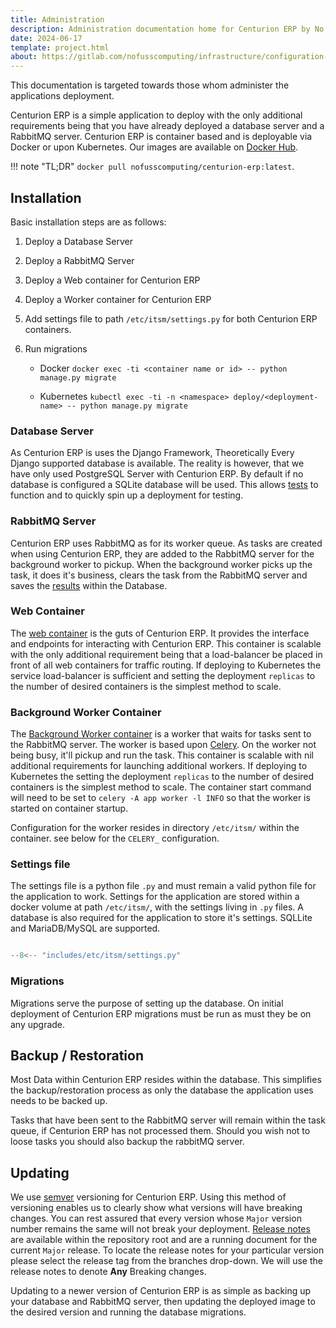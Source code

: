 ```yaml
---
title: Administration
description: Administration documentation home for Centurion ERP by No Fuss Computing
date: 2024-06-17
template: project.html
about: https://gitlab.com/nofusscomputing/infrastructure/configuration-management/centurion_erp
---
```


This documentation is targeted towards those whom administer the applications deployment.

Centurion ERP is a simple application to deploy with the only additional requirements being that you have already deployed a database server and a RabbitMQ server. Centurion ERP is container based and is deployable via Docker or upon Kubernetes. Our images are available on [Docker Hub](https://hub.docker.com/r/nofusscomputing/centurion-erp).

!!! note "TL;DR"
    `docker pull nofusscomputing/centurion-erp:latest`.


## Installation

Basic installation steps are as follows:

1. Deploy a Database Server

1. Deploy a RabbitMQ Server

1. Deploy a Web container for Centurion ERP

1. Deploy a Worker container for Centurion ERP

1. Add settings file to path `/etc/itsm/settings.py` for both Centurion ERP containers.

1. Run migrations

    - Docker `docker exec -ti <container name or id> -- python manage.py migrate`

    - Kubernetes `kubectl exec -ti -n <namespace> deploy/<deployment-name> -- python manage.py migrate`


### Database Server

As Centurion ERP is uses the Django Framework, Theoretically Every Django supported database is available. The reality is however, that we have only used PostgreSQL Server with Centurion ERP. By default if no database is configured a SQLite database will be used. This allows [tests](../development/testing.md) to function and to quickly spin up a deployment for testing.


### RabbitMQ Server

Centurion ERP uses RabbitMQ as for its worker queue. As tasks are created when using Centurion ERP, they are added to the RabbitMQ server for the background worker to pickup. When the background worker picks up the task, it does it's business, clears the task from the RabbitMQ server and saves the [results](../user/core/index.md#background-worker) within the Database.


### Web Container

The [web container](https://hub.docker.com/r/nofusscomputing/centurion-erp) is the guts of Centurion ERP. It provides the interface and endpoints for interacting with Centurion ERP. This container is scalable with the only additional requirement being that a load-balancer be placed in front of all web containers for traffic routing. If deploying to Kubernetes the service load-balancer is sufficient and setting the deployment `replicas` to the number of desired containers is the simplest method to scale.


### Background Worker Container

The [Background Worker container](https://hub.docker.com/r/nofusscomputing/centurion-erp) is a worker that waits for tasks sent to the RabbitMQ server. The worker is based upon [Celery](https://docs.celeryq.dev/en/stable/index.html). On the worker not being busy, it'll pickup and run the task. This container is scalable with nil additional requirements for launching additional workers. If deploying to Kubernetes the setting the deployment `replicas` to the number of desired containers is the simplest method to scale. The container start command will need to be set to `celery -A app worker -l INFO` so that the worker is started on container startup.

Configuration for the worker resides in directory `/etc/itsm/` within the container. see below for the `CELERY_` configuration.


### Settings file

The settings file is a python file `.py` and must remain a valid python file for the application to work. Settings for the application are stored within a docker volume at path `/etc/itsm/`, with the settings living in `.py` files. A database is also required for the application to store it's settings. SQLLite and MariaDB/MySQL are supported.

``` py title="settings.py"

--8<-- "includes/etc/itsm/settings.py"

```


### Migrations

Migrations serve the purpose of setting up the database. On initial deployment of Centurion ERP migrations must be run as must they be on any upgrade.


## Backup / Restoration

Most Data within Centurion ERP resides within the database. This simplifies the backup/restoration process as only the database the application uses needs to be backed up.

Tasks that have been sent to the RabbitMQ server will remain within the task queue, if Centurion ERP has not processed them. Should you wish not to loose tasks you should also backup the rabbitMQ server.


## Updating

We use [semver](https://semver.org/) versioning for Centurion ERP. Using this method of versioning enables us to clearly show what versions will have breaking changes. You can rest assured that every version whose `Major` version number remains the same will not break your deployment. [Release notes](https://gitlab.com/nofusscomputing/projects/centurion_erp/-/blob/master/Release-Notes.md) are available within the repository root and are a running document for the current `Major` release. To locate the release notes for your particular version please select the release tag from the branches drop-down. We will use the release notes to denote **Any** Breaking changes.

Updating to a newer version of Centurion ERP is as simple as backing up your database and RabbitMQ server, then updating the deployed image to the desired version and running the database migrations.
